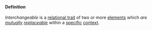 #### Definition

*Interchangeable* is a [relational trait](https://github.com/gcassel/Modular-Organization-Terminology/blob/master/terms/relational-trait.md) of two or more [elements](https://github.com/gcassel/Modular-Organization-Terminology/blob/master/terms/element.md) which *are [mutually](https://github.com/gcassel/Modular-Organization-Terminology/blob/master/terms/mutual.md) [replaceable](https://github.com/gcassel/Modular-Organization-Terminology/blob/master/terms/replace.md)* within a [specific](https://github.com/gcassel/Modular-Organization-Terminology/blob/master/terms/specific.md) [context](https://github.com/gcassel/Modular-Organization-Terminology/blob/master/terms/context.md).
